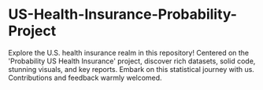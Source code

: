 # US-Health-Insurance-Probability-Project
Explore the U.S. health insurance realm in this repository! Centered on the 'Probability US Health Insurance' project, discover rich datasets, solid code, stunning visuals, and key reports. Embark on this statistical journey with us. Contributions and feedback warmly welcomed.
